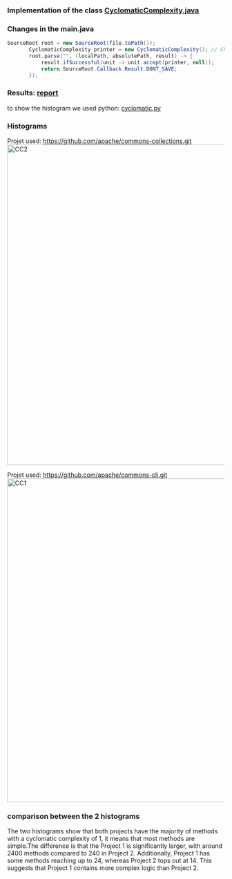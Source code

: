 ### Implementation of the class [CyclomaticComplexity.java](../javaparser-starter/src/main/java/fr/istic/vv/CyclomaticComplexity.java)
### Changes in the main.java
```java
SourceRoot root = new SourceRoot(file.toPath());
       CyclomaticComplexity printer = new CyclomaticComplexity(); // Change
       root.parse("", (localPath, absolutePath, result) -> {
           result.ifSuccessful(unit -> unit.accept(printer, null));
           return SourceRoot.Callback.Result.DONT_SAVE;
       });
```

### Results: [report](./cyclomatic-complexity-report.csv) 
to show the histogram we used python: [cyclomatic.py](./cyclomatic.py) 

### Histograms
Projet used:
https://github.com/apache/commons-collections.git
<img width="742" alt="CC2" src="https://github.com/user-attachments/assets/eb48e67d-a2d1-430c-b350-f1b45af13632">

Projet used:
https://github.com/apache/commons-cli.git
<img width="749" alt="CC1" src="https://github.com/user-attachments/assets/817f82b8-c282-403e-af42-b72247a16864">

### comparison between the 2 histograms
The two histograms show that both projects have the majority of methods with a cyclomatic complexity of 1, it means that most methods are simple.The difference is that the Project 1 is significantly larger, with around 2400 methods compared to 240 in Project 2. Additionally, Project 1 has some methods reaching up to 24, whereas Project 2 tops out at 14. This suggests that Project 1 contains more complex logic than Project 2.
